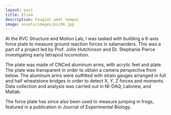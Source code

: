 ```yaml
---
layout: post
title: Etiam
description: Feugiat amet tempus
image: assets/images/pic06.jpg
---
```


At the RVC Structure and Motion Lab, I was tasked with building a 6-axis force plate to measure ground reaction forces in salamanders. This was a part of a project led by Prof. John Hutchinson and Dr. Stephanie Pierce investigating early tetrapod locomotion.

The plate was made of CNCed aluminum arms, with acrylic feet and plate. The plate was transparent in order to obtain a camera perspective from below. The aluminum arms were outfitted with strain gauges arranged in full and half wheatstone bridges in order to detect X, Y, Z forces and moments. Data collection and analysis was carried out in NI-DAQ, Labview, and Matlab.

The force plate has since also been used to measure jumping in frogs, featured in a publication in Journal of Experimental Biology.
